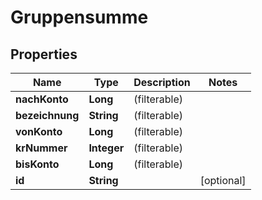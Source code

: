 
# Gruppensumme

## Properties
Name | Type | Description | Notes
------------ | ------------- | ------------- | -------------
**nachKonto** | **Long** |  (filterable) | 
**bezeichnung** | **String** |  (filterable) | 
**vonKonto** | **Long** |  (filterable) | 
**krNummer** | **Integer** |  (filterable) | 
**bisKonto** | **Long** |  (filterable) | 
**id** | **String** |  |  [optional]



